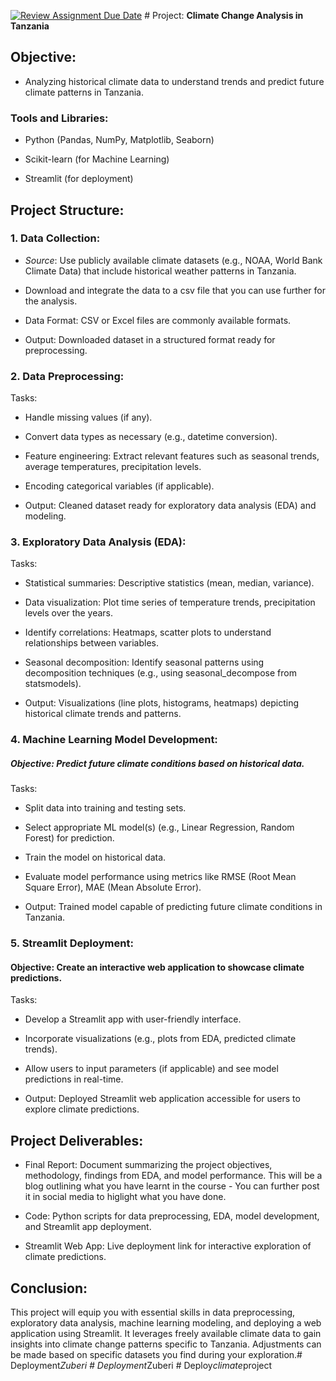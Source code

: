 [![Review Assignment Due Date](https://classroom.github.com/assets/deadline-readme-button-22041afd0340ce965d47ae6ef1cefeee28c7c493a6346c4f15d667ab976d596c.svg)](https://classroom.github.com/a/t9jXgJYS)
﻿# Project: **Climate Change Analysis in Tanzania**

## Objective:
- Analyzing historical climate data to understand trends and predict future climate patterns in Tanzania.

### Tools and Libraries:
- Python (Pandas, NumPy, Matplotlib, Seaborn)

- Scikit-learn (for Machine Learning)

- Streamlit (for deployment)

## Project Structure:
### 1. Data Collection:
- *Source*: Use publicly available climate datasets (e.g., NOAA, World Bank Climate Data) that include historical weather patterns in Tanzania.

- Download and integrate the data to a csv file that you can use further for the analysis.

- Data Format: CSV or Excel files are commonly available formats.

- Output: Downloaded dataset in a structured format ready for preprocessing.

### 2. Data Preprocessing:
Tasks:

- Handle missing values (if any).

- Convert data types as necessary (e.g., datetime conversion).

- Feature engineering: Extract relevant features such as seasonal trends, average temperatures, precipitation levels.

- Encoding categorical variables (if applicable).

- Output: Cleaned dataset ready for exploratory data analysis (EDA) and modeling.

### 3. Exploratory Data Analysis (EDA):
Tasks:

- Statistical summaries: Descriptive statistics (mean, median, variance).

- Data visualization: Plot time series of temperature trends, precipitation levels over the years.

- Identify correlations: Heatmaps, scatter plots to understand relationships between variables.

- Seasonal decomposition: Identify seasonal patterns using decomposition techniques (e.g., using seasonal_decompose from statsmodels).

- Output: Visualizations (line plots, histograms, heatmaps) depicting historical climate trends and patterns.

### 4. Machine Learning Model Development:
##### Objective: Predict future climate conditions based on historical data.

Tasks:

- Split data into training and testing sets.

- Select appropriate ML model(s) (e.g., Linear Regression, Random Forest) for prediction.

- Train the model on historical data.

- Evaluate model performance using metrics like RMSE (Root Mean Square Error), MAE (Mean Absolute Error).

- Output: Trained model capable of predicting future climate conditions in Tanzania.

### 5. Streamlit Deployment:
#### Objective: Create an interactive web application to showcase climate predictions.

Tasks:

- Develop a Streamlit app with user-friendly interface.

- Incorporate visualizations (e.g., plots from EDA, predicted climate trends).

- Allow users to input parameters (if applicable) and see model predictions in real-time.

- Output: Deployed Streamlit web application accessible for users to explore climate predictions.

## Project Deliverables:
- Final Report: Document summarizing the project objectives, methodology, findings from EDA, and model performance. This will be a blog outlining what you have learnt in the course - You can further post it in social media to higlight what you have done.

- Code: Python scripts for data preprocessing, EDA, model development, and Streamlit app deployment.

- Streamlit Web App: Live deployment link for interactive exploration of climate predictions.

## Conclusion:
This project will equip you with essential skills in data preprocessing, exploratory data analysis, machine learning modeling, and deploying a web application using Streamlit. It leverages freely available climate data to gain insights into climate change patterns specific to Tanzania. Adjustments can be made based on specific datasets you find during your exploration.#   D e p l o y m e n t _ Z u b e r i  
 #   D e p l o y m e n t _ Z u b e r i  
 #   D e p l o y _ c l i m a t e _ p r o j e c t  
 